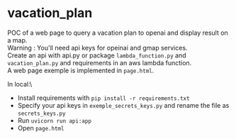 # vacation_plan
POC of a web page to query a vacation plan to openai and display result on a map.\
Warning : You'll need api keys for opeinai and gmap services.\
Create an api with api.py or package `lambda_function.py` and `vacation_plan.py` and requirements in an aws lambda function.\
A web page exemple is implemented in `page.html`.

In local:\
- Install requirements with `pip install -r requirements.txt`
- Specify your api keys in `exemple_secrets_keys.py` and rename the file as `secrets_keys.py`
- Run `uvicorn run api:app`
- Open `page.html`
